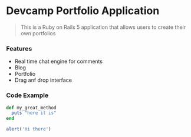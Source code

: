 # Devcamp Portfolio Application

> This is a Ruby on Rails 5 application that allows users to create their own portfolios

### Features

- Real time chat engine for comments
- Blog
- Portfolio
- Drag anf drop interface

### Code Example

```ruby
def my_great_method
  puts "here it is"
end
```
```javascript
alert('Hi there')
```